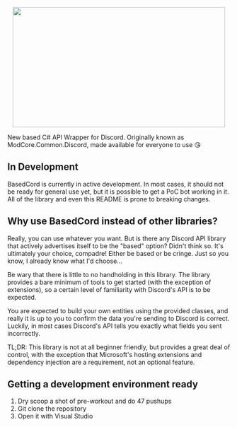<p align="center">
  <img width="480" height="272" src="https://github.com/user-attachments/assets/ede544db-5ac8-46fa-ac08-a81f78537b56">
</p>

New based C# API Wrapper for Discord. Originally known as ModCore.Common.Discord, made available for everyone to use 😘

## In Development
BasedCord is currently in active development. In most cases, it should not be ready for general use yet, but it is possible to get a PoC bot working in it. All of the library and even this README is prone to breaking changes.

## Why use BasedCord instead of other libraries?
Really, you can use whatever you want. But is there any Discord API library that actively advertises itself to be the "based" option? Didn't think so. It's ultimately your choice, compadre! Either be based or be cringe. Just so you know, I already know what I'd choose...

Be wary that there is little to no handholding in this library. The library provides a bare minimum of tools to get started (with the exception of extensions), so a certain level of familiarity with Discord's API is to be expected. 

You are expected to build your own entities using the provided classes, and really it is up to you to confirm the data you're sending to Discord is correct. Luckily, in most cases Discord's API tells you exactly what fields you sent incorrectly.

TL;DR: This library is not at all beginner friendly, but provides a great deal of control, with the exception that Microsoft's hosting extensions and dependency injection are a requirement, not an optional feature.

## Getting a development environment ready
1. Dry scoop a shot of pre-workout and do 47 pushups
2. Git clone the repository
3. Open it with Visual Studio